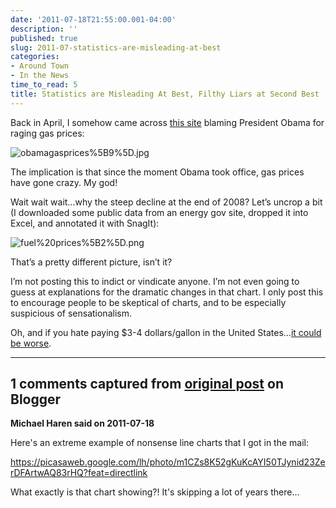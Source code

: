 ```yaml
---
date: '2011-07-18T21:55:00.001-04:00'
description: ''
published: true
slug: 2011-07-statistics-are-misleading-at-best
categories:
- Around Town
- In the News
time_to_read: 5
title: Statistics are Misleading At Best, Filthy Liars at Second Best
---
```



Back in April, I somehow came across [this site](http://disruptthenarrative.wordpress.com/2011/04/24/gas-pump-activism/) blaming President Obama for raging gas prices:

![obamagasprices%5B9%5D.jpg](obamagasprices%5B9%5D.jpg)  

The implication is that since the moment Obama took office, gas prices have gone crazy. My god! 

Wait wait wait…why the steep decline at the end of 2008? Let’s uncrop a bit (I downloaded some public data from an energy gov site, dropped it into Excel, and annotated it with SnagIt):

![fuel%20prices%5B2%5D.png](fuel%20prices%5B2%5D.png)

That’s a pretty different picture, isn’t it? 

I’m not posting this to indict or vindicate anyone. I’m not even going to guess at explanations for the dramatic changes in that chart. I only post this to encourage people to be skeptical of charts, and to be especially suspicious of sensationalism.

Oh, and if you hate paying $3-4 dollars/gallon in the United States…[it could be worse](../2005/2005-09-gas-prices.html).

---

## 1 comments captured from [original post](https://blog.wassupy.com/2011/07/statistics-are-misleading-at-best.html) on Blogger

**Michael Haren said on 2011-07-18**

Here's an extreme example of nonsense line charts that I got in the mail:

https://picasaweb.google.com/lh/photo/m1CZs8K52gKuKcAYI50TJynid23ZerDFArtwAQ83rHQ?feat=directlink

What exactly is that chart showing?! It's skipping a lot of years there...

